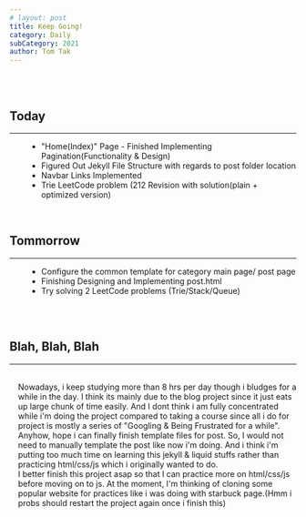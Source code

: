 ```yaml
---
# layout: post
title: Keep Going!
category: Daily
subCategory: 2021
author: Tom Tak
---
```


<br><br>

## Today

<hr>
<ul style="margin-left: 2rem">
  <li>"Home(Index)" Page - Finished Implementing Pagination(Functionality & Design)</li>
  <li>Figured Out Jekyll File Structure with regards to post folder location</li>
  <li>Navbar Links Implemented</li>
  <li>Trie LeetCode problem (212 Revision with solution(plain + optimized version)</li>
</ul>

<br>

## Tommorrow

<hr>
<ul style="margin-left: 2rem">
  <li>Configure the common template for category main page/ post page</li>
  <li>Finishing Designing and Implementing post.html</li>
  <li>Try solving 2 LeetCode problems (Trie/Stack/Queue)</li>
</ul>

<br><br>

## Blah, Blah, Blah

<hr>
<br>
<div style="padding-left: 15px;">
<!-- excerpt-start -->
Nowadays, i keep studying more than 8 hrs per day though i bludges for a while in the day.
I think its mainly due to the blog project since it just eats up large chunk of time easily. And I dont think i am fully concentrated while i'm doing the project compared to taking a course since all i do for project is mostly a series of "Googling & Being Frustrated for a while". 
<br>
Anyhow, hope i can finally finish template files for post. So, I would not need to manually template the post like now i'm doing. And i think i'm putting too much time on learning this jekyll & liquid stuffs rather than practicing html/css/js which i originally wanted to do.
<br>
I better finish this project asap so that I can practice more on html/css/js before moving on to js. At the moment, I'm thinking of cloning some popular website for practices like i was doing with starbuck page.(Hmm i probs should restart the project again once i finish this)
</div>
